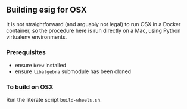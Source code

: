 ## Building esig for OSX

It is not straightforward (and arguably not legal) to run OSX in a Docker
container, so the procedure here is run directly on a Mac, using
Python virtualenv environments.

### Prerequisites

- ensure `brew` installed
- ensure `libalgebra` submodule has been cloned

### To build on OSX

Run the literate script `build-wheels.sh`.
